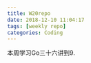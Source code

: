 ```yaml
---
title: W20repo
date: 2018-12-10 11:04:17
tags: [weekly repo]
categories: Coding
---
```

本周学习Go三十六讲到9.